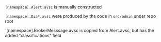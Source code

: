 `[namespace].Alert.avsc` is manually constructed

`[namespace].Dia*.avsc` were produced by the code in `src/admin` under repo root

`[namespace].BrokerMesssage.avsc is copied from Alert.avsc, but has the added "classifications" field


